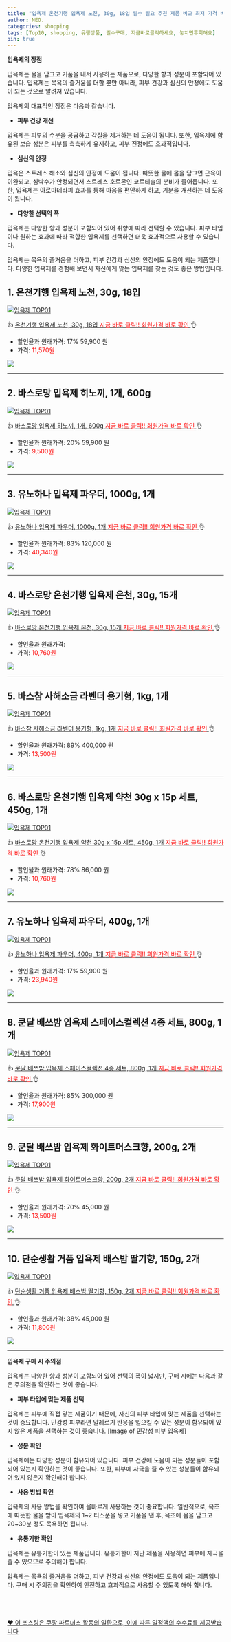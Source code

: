 ```yaml
---
title: "입욕제 온천기행 입욕제 노천, 30g, 18입 필수 필요 추천 제품 비교 최저 가격 비교 장점 구매 후기 구매평"
author: NEO.
categories: shopping
tags: [Top10, shopping, 유행상품, 필수구매, 지금바로클릭하세요, 놓치면후회해요]
pin: true
---
```

**입욕제의 장점**

입욕제는 물을 담그고 거품을 내서 사용하는 제품으로, 다양한 향과 성분이 포함되어 있습니다. 입욕제는 목욕의 즐거움을 더할 뿐만 아니라, 피부 건강과 심신의 안정에도 도움이 되는 것으로 알려져 있습니다.

입욕제의 대표적인 장점은 다음과 같습니다.

* **피부 건강 개선**

입욕제는 피부의 수분을 공급하고 각질을 제거하는 데 도움이 됩니다. 또한, 입욕제에 함유된 보습 성분은 피부를 촉촉하게 유지하고, 피부 진정에도 효과적입니다.

* **심신의 안정**

입욕은 스트레스 해소와 심신의 안정에 도움이 됩니다. 따뜻한 물에 몸을 담그면 근육이 이완되고, 심박수가 안정되면서 스트레스 호르몬인 코르티솔의 분비가 줄어듭니다. 또한, 입욕제는 아로마테라피 효과를 통해 마음을 편안하게 하고, 기분을 개선하는 데 도움이 됩니다.

* **다양한 선택의 폭**

입욕제는 다양한 향과 성분이 포함되어 있어 취향에 따라 선택할 수 있습니다. 피부 타입이나 원하는 효과에 따라 적합한 입욕제를 선택하면 더욱 효과적으로 사용할 수 있습니다.

입욕제는 목욕의 즐거움을 더하고, 피부 건강과 심신의 안정에도 도움이 되는 제품입니다. 다양한 입욕제를 경험해 보면서 자신에게 맞는 입욕제를 찾는 것도 좋은 방법입니다.

   

## 1. 온천기행 입욕제 노천, 30g, 18입

[![입욕제 TOP01](https://thumbnail6.coupangcdn.com/thumbnails/remote/490x490ex/image/retail/images/1939446787419421-0a6ca281-1403-404f-9ab4-4b5d606b2d9e.jpg)](https://link.coupang.com/re/AFFSDP?lptag=AF3617701&subid=GithubCoopas&pageKey=3345167&traceid=V0-153&itemId=15615294&vendorItemId=3023504464)


👍 [온천기행 입욕제 노천, 30g, 18입 <font color=red> 지금 바로 클릭!! 회원가격 바로 확인 </font> ](https://link.coupang.com/re/AFFSDP?lptag=AF3617701&subid=GithubCoopas&pageKey=3345167&traceid=V0-153&itemId=15615294&vendorItemId=3023504464) 👌 


- 할인율과 원래가격: 17%  59,900   원
- 가격: <span style='color:red'>11,570원</span>

[![](/discount_price.png)](https://link.coupang.com/re/AFFSDP?lptag=AF3617701&subid=GithubCoopas&pageKey=3345167&traceid=V0-153&itemId=15615294&vendorItemId=3023504464)

---


   

## 2. 바스로망 입욕제 히노끼, 1개, 600g

[![입욕제 TOP01](https://thumbnail9.coupangcdn.com/thumbnails/remote/490x490ex/image/retail/images/3663730865475632-62b74563-618e-46d6-be10-8c8dcbd2221c.jpg)](https://link.coupang.com/re/AFFSDP?lptag=AF3617701&subid=GithubCoopas&pageKey=7152046383&traceid=V0-153&itemId=167993&vendorItemId=3000092072)


👍 [바스로망 입욕제 히노끼, 1개, 600g <font color=red> 지금 바로 클릭!! 회원가격 바로 확인 </font> ](https://link.coupang.com/re/AFFSDP?lptag=AF3617701&subid=GithubCoopas&pageKey=7152046383&traceid=V0-153&itemId=167993&vendorItemId=3000092072) 👌 


- 할인율과 원래가격: 20%  59,900   원
- 가격: <span style='color:red'>9,500원</span>

[![](/discount_price.png)](https://link.coupang.com/re/AFFSDP?lptag=AF3617701&subid=GithubCoopas&pageKey=7152046383&traceid=V0-153&itemId=167993&vendorItemId=3000092072)

---


   

## 3. 유노하나 입욕제 파우더, 1000g, 1개

[![입욕제 TOP01](https://thumbnail10.coupangcdn.com/thumbnails/remote/490x490ex/image/retail/images/4693627615156217-e9654f84-8f65-430d-a8f4-49350ce96f5f.jpg)](https://link.coupang.com/re/AFFSDP?lptag=AF3617701&subid=GithubCoopas&pageKey=84014322&traceid=V0-153&itemId=266573194&vendorItemId=3645977885)


👍 [유노하나 입욕제 파우더, 1000g, 1개 <font color=red> 지금 바로 클릭!! 회원가격 바로 확인 </font> ](https://link.coupang.com/re/AFFSDP?lptag=AF3617701&subid=GithubCoopas&pageKey=84014322&traceid=V0-153&itemId=266573194&vendorItemId=3645977885) 👌 


- 할인율과 원래가격: 83%  120,000   원
- 가격: <span style='color:red'>40,340원</span>

[![](/discount_price.png)](https://link.coupang.com/re/AFFSDP?lptag=AF3617701&subid=GithubCoopas&pageKey=84014322&traceid=V0-153&itemId=266573194&vendorItemId=3645977885)

---


   

## 4. 바스로망 온천기행 입욕제 온천, 30g, 15개

[![입욕제 TOP01](https://thumbnail8.coupangcdn.com/thumbnails/remote/490x490ex/image/retail/images/2023/06/12/13/9/874484c5-230e-4062-8ba0-a55fa45bf29d.jpg)](https://link.coupang.com/re/AFFSDP?lptag=AF3617701&subid=GithubCoopas&pageKey=3345170&traceid=V0-153&itemId=19132297651&vendorItemId=86251904529)


👍 [바스로망 온천기행 입욕제 온천, 30g, 15개 <font color=red> 지금 바로 클릭!! 회원가격 바로 확인 </font> ](https://link.coupang.com/re/AFFSDP?lptag=AF3617701&subid=GithubCoopas&pageKey=3345170&traceid=V0-153&itemId=19132297651&vendorItemId=86251904529) 👌 


- 할인율과 원래가격: 
- 가격: <span style='color:red'>10,760원</span>

[![](/discount_price.png)](https://link.coupang.com/re/AFFSDP?lptag=AF3617701&subid=GithubCoopas&pageKey=3345170&traceid=V0-153&itemId=19132297651&vendorItemId=86251904529)

---


   

## 5. 바스참 사해소금 라벤더 용기형, 1kg, 1개

[![입욕제 TOP01](https://thumbnail10.coupangcdn.com/thumbnails/remote/490x490ex/image/retail/images/2019/04/05/13/1/8655e499-2dd6-4a38-8b7d-0baac96b1e7b.jpg)](https://link.coupang.com/re/AFFSDP?lptag=AF3617701&subid=GithubCoopas&pageKey=205956563&traceid=V0-153&itemId=606984241&vendorItemId=4592050886)


👍 [바스참 사해소금 라벤더 용기형, 1kg, 1개 <font color=red> 지금 바로 클릭!! 회원가격 바로 확인 </font> ](https://link.coupang.com/re/AFFSDP?lptag=AF3617701&subid=GithubCoopas&pageKey=205956563&traceid=V0-153&itemId=606984241&vendorItemId=4592050886) 👌 


- 할인율과 원래가격: 89%  400,000   원
- 가격: <span style='color:red'>13,500원</span>

[![](/discount_price.png)](https://link.coupang.com/re/AFFSDP?lptag=AF3617701&subid=GithubCoopas&pageKey=205956563&traceid=V0-153&itemId=606984241&vendorItemId=4592050886)

---


   

## 6. 바스로망 온천기행 입욕제 약천 30g x 15p 세트, 450g, 1개

[![입욕제 TOP01](https://thumbnail8.coupangcdn.com/thumbnails/remote/490x490ex/image/retail/images/2023/06/12/14/9/77678c5c-46f4-4075-a359-dcd81c404630.jpg)](https://link.coupang.com/re/AFFSDP?lptag=AF3617701&subid=GithubCoopas&pageKey=7396088271&traceid=V0-153&itemId=19132545173&vendorItemId=86252148102)


👍 [바스로망 온천기행 입욕제 약천 30g x 15p 세트, 450g, 1개 <font color=red> 지금 바로 클릭!! 회원가격 바로 확인 </font> ](https://link.coupang.com/re/AFFSDP?lptag=AF3617701&subid=GithubCoopas&pageKey=7396088271&traceid=V0-153&itemId=19132545173&vendorItemId=86252148102) 👌 


- 할인율과 원래가격: 78%  86,000   원
- 가격: <span style='color:red'>10,760원</span>

[![](/discount_price.png)](https://link.coupang.com/re/AFFSDP?lptag=AF3617701&subid=GithubCoopas&pageKey=7396088271&traceid=V0-153&itemId=19132545173&vendorItemId=86252148102)

---


   

## 7. 유노하나 입욕제 파우더, 400g, 1개

[![입욕제 TOP01](https://thumbnail6.coupangcdn.com/thumbnails/remote/490x490ex/image/retail/images/4073324134364524-caeec7af-930d-4f94-80e3-98886de1aebc.jpg)](https://link.coupang.com/re/AFFSDP?lptag=AF3617701&subid=GithubCoopas&pageKey=84014322&traceid=V0-153&itemId=266573193&vendorItemId=3645977872)


👍 [유노하나 입욕제 파우더, 400g, 1개 <font color=red> 지금 바로 클릭!! 회원가격 바로 확인 </font> ](https://link.coupang.com/re/AFFSDP?lptag=AF3617701&subid=GithubCoopas&pageKey=84014322&traceid=V0-153&itemId=266573193&vendorItemId=3645977872) 👌 


- 할인율과 원래가격: 17%  59,900   원
- 가격: <span style='color:red'>23,940원</span>

[![](/discount_price.png)](https://link.coupang.com/re/AFFSDP?lptag=AF3617701&subid=GithubCoopas&pageKey=84014322&traceid=V0-153&itemId=266573193&vendorItemId=3645977872)

---


   

## 8. 쿤달 배쓰밤 입욕제 스페이스컬렉션 4종 세트, 800g, 1개

[![입욕제 TOP01](https://thumbnail6.coupangcdn.com/thumbnails/remote/490x490ex/image/retail/images/1663273789481529-544777ab-6b96-4c1f-83a0-f172bf3de46b.jpg)](https://link.coupang.com/re/AFFSDP?lptag=AF3617701&subid=GithubCoopas&pageKey=1277327127&traceid=V0-153&itemId=2284232715&vendorItemId=70281326041)


👍 [쿤달 배쓰밤 입욕제 스페이스컬렉션 4종 세트, 800g, 1개 <font color=red> 지금 바로 클릭!! 회원가격 바로 확인 </font> ](https://link.coupang.com/re/AFFSDP?lptag=AF3617701&subid=GithubCoopas&pageKey=1277327127&traceid=V0-153&itemId=2284232715&vendorItemId=70281326041) 👌 


- 할인율과 원래가격: 85%  300,000   원
- 가격: <span style='color:red'>17,900원</span>

[![](/discount_price.png)](https://link.coupang.com/re/AFFSDP?lptag=AF3617701&subid=GithubCoopas&pageKey=1277327127&traceid=V0-153&itemId=2284232715&vendorItemId=70281326041)

---


   

## 9. 쿤달 배쓰밤 입욕제 화이트머스크향, 200g, 2개

[![입욕제 TOP01](https://thumbnail6.coupangcdn.com/thumbnails/remote/490x490ex/image/retail/images/3583819385263562-1e57a010-d302-4d1b-8b87-a532da1992b7.jpg)](https://link.coupang.com/re/AFFSDP?lptag=AF3617701&subid=GithubCoopas&pageKey=1277318463&traceid=V0-153&itemId=2284218735&vendorItemId=70281326071)


👍 [쿤달 배쓰밤 입욕제 화이트머스크향, 200g, 2개 <font color=red> 지금 바로 클릭!! 회원가격 바로 확인 </font> ](https://link.coupang.com/re/AFFSDP?lptag=AF3617701&subid=GithubCoopas&pageKey=1277318463&traceid=V0-153&itemId=2284218735&vendorItemId=70281326071) 👌 


- 할인율과 원래가격: 70%  45,000   원
- 가격: <span style='color:red'>13,500원</span>

[![](/discount_price.png)](https://link.coupang.com/re/AFFSDP?lptag=AF3617701&subid=GithubCoopas&pageKey=1277318463&traceid=V0-153&itemId=2284218735&vendorItemId=70281326071)

---


   

## 10. 단순생활 거품 입욕제 배스밤 딸기향, 150g, 2개

[![입욕제 TOP01](https://thumbnail9.coupangcdn.com/thumbnails/remote/490x490ex/image/retail/images/d087dfbc-cfff-4d74-bc05-849378389b6f4525527896701275826.png)](https://link.coupang.com/re/AFFSDP?lptag=AF3617701&subid=GithubCoopas&pageKey=4576322987&traceid=V0-153&itemId=20103761466&vendorItemId=87198804457)


👍 [단순생활 거품 입욕제 배스밤 딸기향, 150g, 2개 <font color=red> 지금 바로 클릭!! 회원가격 바로 확인 </font> ](https://link.coupang.com/re/AFFSDP?lptag=AF3617701&subid=GithubCoopas&pageKey=4576322987&traceid=V0-153&itemId=20103761466&vendorItemId=87198804457) 👌 


- 할인율과 원래가격: 38%  45,000   원
- 가격: <span style='color:red'>11,800원</span>

[![](/discount_price.png)](https://link.coupang.com/re/AFFSDP?lptag=AF3617701&subid=GithubCoopas&pageKey=4576322987&traceid=V0-153&itemId=20103761466&vendorItemId=87198804457)

---
**입욕제 구매 시 주의점**

입욕제는 다양한 향과 성분이 포함되어 있어 선택의 폭이 넓지만, 구매 시에는 다음과 같은 주의점을 확인하는 것이 좋습니다.

* **피부 타입에 맞는 제품 선택**

입욕제는 피부에 직접 닿는 제품이기 때문에, 자신의 피부 타입에 맞는 제품을 선택하는 것이 중요합니다. 민감성 피부라면 알레르기 반응을 일으킬 수 있는 성분이 함유되어 있지 않은 제품을 선택하는 것이 좋습니다.
[Image of 민감성 피부 입욕제]
* **성분 확인**

입욕제에는 다양한 성분이 함유되어 있습니다. 피부 건강에 도움이 되는 성분들이 포함되어 있는지 확인하는 것이 좋습니다. 또한, 피부에 자극을 줄 수 있는 성분들이 함유되어 있지 않은지 확인해야 합니다.

* **사용 방법 확인**

입욕제의 사용 방법을 확인하여 올바르게 사용하는 것이 중요합니다. 일반적으로, 욕조에 따뜻한 물을 받아 입욕제의 1~2 티스푼을 넣고 거품을 낸 후, 욕조에 몸을 담그고 20~30분 정도 목욕하면 됩니다.

* **유통기한 확인**

입욕제는 유통기한이 있는 제품입니다. 유통기한이 지난 제품을 사용하면 피부에 자극을 줄 수 있으므로 주의해야 합니다.

입욕제는 목욕의 즐거움을 더하고, 피부 건강과 심신의 안정에도 도움이 되는 제품입니다. 구매 시 주의점을 확인하여 안전하고 효과적으로 사용할 수 있도록 해야 합니다.<br><br><br><br><br> [ ❤  이 포스팅은 쿠팡 파트너스 활동의 일환으로, 이에 따른 일정액의 수수료를 제공받습니다](https://link.coupang.com/a/bcEFyh)